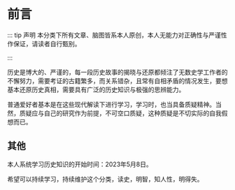 # 前言

::: tip 声明
本分类下所有文章、脑图皆系本人原创，本人无能力对正确性与严谨性作保证，请读者自行甄别。

:::

历史是博大的、严谨的，每一段历史故事的揭晓与还原都倾注了无数史学工作者的不懈努力，需要考证的古籍繁多，而关系错杂，且常有自相矛盾的情况发生，要想基本还原历史真相，需要具有广泛的历史知识与极强的思辨能力。

普通爱好者基本是在这些现代解读下进行学习，学习时，也当具备质疑精神。当然，质疑应与自己的研究作为前提，不可空口质疑，这种质疑是不切实际的自我假想而已。

## 其他

本人系统学习历史知识的开始时间：2023年5月8日。

希望可以持续学习，持续维护这个分类，读史，明智，知人性，明得失。